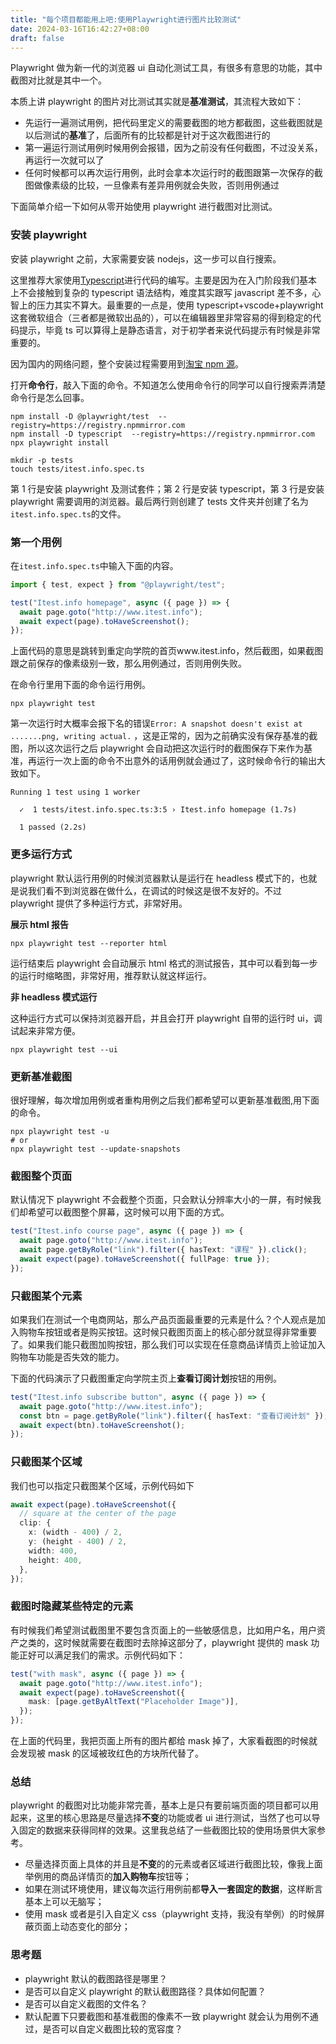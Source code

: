 ```yaml
---
title: "每个项目都能用上吧:使用Playwright进行图片比较测试"
date: 2024-03-16T16:42:27+08:00
draft: false
---
```


Playwright 做为新一代的浏览器 ui 自动化测试工具，有很多有意思的功能，其中截图对比就是其中一个。

本质上讲 playwright 的图片对比测试其实就是**基准测试**，其流程大致如下：

- 先运行一遍测试用例，把代码里定义的需要截图的地方都截图，这些截图就是以后测试的**基准**了，后面所有的比较都是针对于这次截图进行的
- 第一遍运行测试用例时候用例会报错，因为之前没有任何截图，不过没关系，再运行一次就可以了
- 任何时候都可以再次运行用例，此时会拿本次运行时的截图跟第一次保存的截图做像素级的比较，一旦像素有差异用例就会失败，否则用例通过

下面简单介绍一下如何从零开始使用 playwright 进行截图对比测试。

### 安装 playwright

安装 playwright 之前，大家需要安装 nodejs，这一步可以自行搜索。

这里推荐大家使用[Typescript](https://www.typescriptlang.org/)进行代码的编写。主要是因为在入门阶段我们基本上不会接触到复杂的 typescript 语法结构，难度其实跟写 javascript 差不多，心智上的压力其实不算大。最重要的一点是，使用 typescript+vscode+playwright 这套微软组合（三者都是微软出品的），可以在编辑器里非常容易的得到稳定的代码提示，毕竟 ts 可以算得上是静态语言，对于初学者来说代码提示有时候是非常重要的。

因为国内的网络问题，整个安装过程需要用到[淘宝 npm 源](npm.taobao.org)。

打开**命令行**，敲入下面的命令。不知道怎么使用命令行的同学可以自行搜索弄清楚命令行是怎么回事。

```
npm install -D @playwright/test  --registry=https://registry.npmmirror.com
npm install -D typescript  --registry=https://registry.npmmirror.com
npx playwright install

mkdir -p tests
touch tests/itest.info.spec.ts
```

第 1 行是安装 playwright 及测试套件；第 2 行是安装 typescript，第 3 行是安装 playwright 需要调用的浏览器。最后两行则创建了 tests 文件夹并创建了名为`itest.info.spec.ts`的文件。

### 第一个用例

在`itest.info.spec.ts`中输入下面的内容。

```typescript
import { test, expect } from "@playwright/test";

test("Itest.info homepage", async ({ page }) => {
  await page.goto("http://www.itest.info");
  await expect(page).toHaveScreenshot();
});
```

上面代码的意思是跳转到重定向学院的首页www.itest.info，然后截图，如果截图跟之前保存的像素级别一致，那么用例通过，否则用例失败。

在命令行里用下面的命令运行用例。

```
npx playwright test
```

第一次运行时大概率会报下名的错误`Error: A snapshot doesn't exist at .......png, writing actual.` ，这是正常的，因为之前确实没有保存基准的截图，所以这次运行之后 playwright 会自动把这次运行时的截图保存下来作为基准，再运行一次上面的命令不出意外的话用例就会通过了，这时候命令行的输出大致如下。

```
Running 1 test using 1 worker

  ✓  1 tests/itest.info.spec.ts:3:5 › Itest.info homepage (1.7s)

  1 passed (2.2s)
```

### 更多运行方式

playwright 默认运行用例的时候浏览器默认是运行在 headless 模式下的，也就是说我们看不到浏览器在做什么，在调试的时候这是很不友好的。不过 playwright 提供了多种运行方式，非常好用。

**展示 html 报告**

```
npx playwright test --reporter html
```

运行结束后 playwright 会自动展示 html 格式的测试报告，其中可以看到每一步的运行时缩略图，非常好用，推荐默认就这样运行。

**非 headless 模式运行**

这种运行方式可以保持浏览器开启，并且会打开 playwright 自带的运行时 ui，调试起来非常方便。

```
npx playwright test --ui
```

### 更新基准截图

很好理解，每次增加用例或者重构用例之后我们都希望可以更新基准截图,用下面的命令。

```
npx playwright test -u
# or
npx playwright test --update-snapshots
```

### 截图整个页面

默认情况下 playwright 不会截整个页面，只会默认分辨率大小的一屏，有时候我们却希望可以截图整个屏幕，这时候可以用下面的方式。

```typescript
test("Itest.info course page", async ({ page }) => {
  await page.goto("http://www.itest.info");
  await page.getByRole("link").filter({ hasText: "课程" }).click();
  await expect(page).toHaveScreenshot({ fullPage: true });
});
```

### 只截图某个元素

如果我们在测试一个电商网站，那么产品页面最重要的元素是什么？个人观点是加入购物车按钮或者是购买按钮。这时候只截图页面上的核心部分就显得非常重要了。如果我们能只截图加购按钮，那么我们可以实现在任意商品详情页上验证加入购物车功能是否失效的能力。

下面的代码演示了只截图重定向学院主页上**查看订阅计划**按钮的用例。

```typescript
test("Itest.info subscribe button", async ({ page }) => {
  await page.goto("http://www.itest.info");
  const btn = page.getByRole("link").filter({ hasText: "查看订阅计划" });
  await expect(btn).toHaveScreenshot();
});
```

### 只截图某个区域

我们也可以指定只截图某个区域，示例代码如下

```typescript
await expect(page).toHaveScreenshot({
  // square at the center of the page
  clip: {
    x: (width - 400) / 2,
    y: (height - 400) / 2,
    width: 400,
    height: 400,
  },
});
```

### 截图时隐藏某些特定的元素

有时候我们希望测试截图里不要包含页面上的一些敏感信息，比如用户名，用户资产之类的，这时候就需要在截图时去除掉这部分了，playwright 提供的 mask 功能正好可以满足我们的需求。示例代码如下：

```typescript
test("with mask", async ({ page }) => {
  await page.goto("http://www.itest.info");
  await expect(page).toHaveScreenshot({
    mask: [page.getByAltText("Placeholder Image")],
  });
});
```

在上面的代码里，我把页面上所有的图片都给 mask 掉了，大家看截图的时候就会发现被 mask 的区域被玫红色的方块所代替了。

### 总结

playwright 的截图对比功能非常完善，基本上是只有要前端页面的项目都可以用起来，这里的核心思路是尽量选择**不变**的功能或者 ui 进行测试，当然了也可以导入固定的数据来获得同样的效果。这里我总结了一些截图比较的使用场景供大家参考。

- 尽量选择页面上具体的并且是**不变**的的元素或者区域进行截图比较，像我上面举例用的商品详情页的**加入购物车**按钮等；
- 如果在测试环境使用，建议每次运行用例前都**导入一套固定的数据**，这样断言基本上可以无脑写；
- 使用 mask 或者是引入自定义 css（playwright 支持，我没有举例）的时候屏蔽页面上动态变化的部分；

### 思考题

- playwright 默认的截图路径是哪里？
- 是否可以自定义 playwright 的默认截图路径？具体如何配置？
- 是否可以自定义截图的文件名？
- 默认配置下只要截图和基准截图的像素不一致 playwright 就会认为用例不通过，是否可以自定义截图比较的宽容度？
